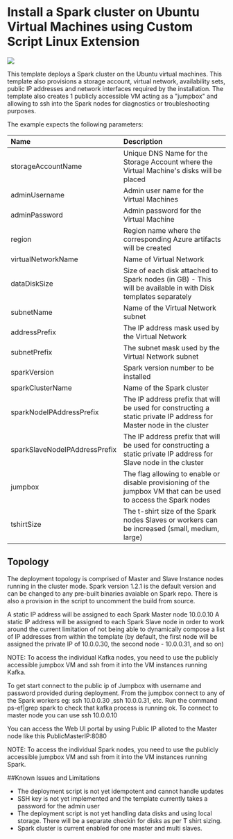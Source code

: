 # Install a Spark cluster on Ubuntu Virtual Machines using Custom Script Linux Extension

<a href="https://azuredeploy.net/" target="_blank">
    <img src="http://azuredeploy.net/deploybutton.png"/>
</a>

This template deploys a Spark cluster on the Ubuntu virtual machines. This template also provisions a storage account, virtual network, availability sets, public IP addresses and network interfaces required by the installation.
The template also creates 1 publicly accessible VM acting as a "jumpbox" and allowing to ssh into the Spark nodes for diagnostics or troubleshooting purposes.

The example expects the following parameters:

| Name   | Description    |
|:--- |:---|
| storageAccountName  | Unique DNS Name for the Storage Account where the Virtual Machine's disks will be placed |
| adminUsername  | Admin user name for the Virtual Machines  |
| adminPassword  | Admin password for the Virtual Machine  |
| region | Region name where the corresponding Azure artifacts will be created |
| virtualNetworkName | Name of Virtual Network |
| dataDiskSize | Size of each disk attached to Spark nodes (in GB) - This will be available in with Disk templates separately |
| subnetName | Name of the Virtual Network subnet |
| addressPrefix | The IP address mask used by the Virtual Network |
| subnetPrefix | The subnet mask used by the Virtual Network subnet |
| sparkVersion | Spark version number to be installed |
| sparkClusterName | Name of the Spark cluster |
| sparkNodeIPAddressPrefix | The IP address prefix that will be used for constructing a static private IP address for Master node in the cluster |
| sparkSlaveNodeIPAddressPrefix | The IP address prefix that will be used for constructing a static private IP address for Slave node in the cluster |
| jumpbox | The flag allowing to enable or disable provisioning of the jumpbox VM that can be used to access the Spark nodes |
| tshirtSize | The t-shirt size of the Spark nodes Slaves or workers can be increased (small, medium, large) |

Topology
--------

The deployment topology is comprised of Master and Slave Instance nodes running in the cluster mode. 
Spark version 1.2.1 is the default version and can be changed to any pre-built binaries avaiable on Spark repo.
There is also a provision in the script to uncomment the build from source.

 A static IP address will be assigned to each Spark Master node 10.0.0.10
 A static IP address will be assigned to each Spark Slave node in order to work around the current limitation of not being able to dynamically compose a list of IP addresses from within the template (by default, the first node will be assigned the private IP of 10.0.0.30, the second node - 10.0.0.31, and so on)

NOTE: To access the individual Kafka nodes, you need to use the publicly accessible jumpbox VM and ssh from it into the VM instances running Kafka.

To get start connect to the public ip of Jumpbox with username and password provided during deployment.
From the jumpbox connect to any of the Spark workers eg: ssh 10.0.0.30 ,ssh 10.0.0.31, etc.
Run the command ps-ef|grep spark to check that kafka process is running ok. To connect to master node you can use ssh 10.0.0.10

You can access the Web UI portal by using Public IP alloted to the Master node like this PublicMasterIP:8080

NOTE: To access the individual Spark nodes, you need to use the publicly accessible jumpbox VM and ssh from it into the VM instances running Spark.

##Known Issues and Limitations
- The deployment script is not yet idempotent and cannot handle updates 
- SSH key is not yet implemented and the template currently takes a password for the admin user
- The deployment script is not yet handling data disks and using local storage. There will be a separate checkin for disks as per T shirt sizing.
- Spark cluster is current enabled for one master and multi slaves. 
